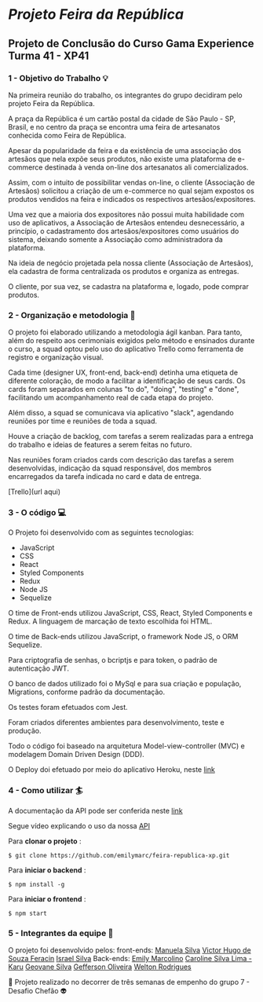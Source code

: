 # *Projeto Feira da República*

## Projeto de Conclusão do Curso Gama Experience Turma 41 - XP41

### 1 - Objetivo do Trabalho  :bulb:

   Na primeira reunião do trabalho, os integrantes do grupo decidiram pelo projeto Feira da República. 
   
   A praça da República é um cartão postal da cidade de São Paulo - SP, Brasil, e no centro da praça se encontra uma feira de artesanatos conhecida como Feira de República. 
   
   Apesar da popularidade da feira e da existência de uma associação dos artesãos que nela expõe seus produtos, não existe uma plataforma de e-commerce destinada à venda on-line dos artesanatos ali comercializados. 
   
   Assim, com o intuito de possibilitar vendas on-line, o cliente (Associação de Artesãos) solicitou a criação de um e-commerce no qual sejam expostos os produtos vendidos na feira e indicados os respectivos artesãos/expositores. 
   
   Uma vez que a maioria dos expositores não possui muita habilidade com uso de aplicativos, a Associação de Artesãos entendeu desnecessário, a princípio, o cadastramento dos artesãos/expositores como usuários do sistema, deixando somente a Associação como administradora da plataforma. 
   
   Na ideia de negócio projetada pela nossa cliente (Associação de Artesãos), ela cadastra de forma centralizada os produtos e organiza as entregas. 
   
   O cliente, por sua vez, se cadastra na plataforma e, logado, pode comprar produtos.
   
   
### 2 - Organização e metodologia  :office:
  
  O projeto foi elaborado utilizando a metodologia ágil kanban. Para tanto, além do respeito aos cerimoniais exigidos pelo método e ensinados durante o curso, a squad optou pelo uso do aplicativo Trello como ferramenta de registro e organização visual. 
  
  Cada time (designer UX, front-end, back-end) detinha uma etiqueta de diferente coloração, de modo a facilitar a identificação de seus cards. Os cards foram separados em colunas "to do", "doing", "testing" e "done", facilitando um acompanhamento real de cada etapa do projeto. 
  
  Além disso, a squad se comunicava via aplicativo "slack", agendando reuniões por time e reuniões de toda a squad. 
  
  Houve a criação de backlog, com tarefas a serem realizadas para a entrega do trabalho e ideias de features a serem feitas no futuro.
  
  Nas reuniões foram criados cards com descrição das tarefas a serem desenvolvidas, indicação da squad responsável, dos membros encarregados da tarefa indicada no card e data de entrega.  

 [Trello](url aqui)

### 3 - O código  :computer:
  
  O Projeto foi desenvolvido com as seguintes tecnologias:
  
  * JavaScript 
  * CSS 
  * React 
  * Styled Components 
  * Redux 
  * Node JS 
  * Sequelize

  O time de Front-ends utilizou JavaScript, CSS, React, Styled Components e Redux. A linguagem de marcação de texto escolhida foi HTML. 
  
  O time de Back-ends utilizou JavaScript, o framework Node JS, o ORM Sequelize. 
  
  Para criptografia de senhas, o bcriptjs e para token, o padrão de autenticação JWT.
  
  O banco de dados utilizado foi o MySql e para sua criação e população, Migrations, conforme padrão da documentação. 
  
  Os testes foram efetuados com Jest. 
 
  Foram criados diferentes ambientes para desenvolvimento, teste e produção. 
  
  Todo o código foi baseado na arquitetura Model-view-controller (MVC) e modelagem Domain Driven Design (DDD). 
  
  O Deploy doi efetuado por meio do aplicativo Heroku, neste [link]()
  

### 4 - Como utilizar  :surfer: 

  A documentação da API pode ser conferida neste [link](https://documenter.getpostman.com/view/8182997/UzJPMafP)
  
  Segue vídeo explicando o uso da nossa [API]()
  
  Para **clonar o projeto** :
  
  ```$ git clone https://github.com/emilymarc/feira-republica-xp.git```
  
  Para **iniciar o backend** :
  
  ```$ npm install -g```
  
  Para **iniciar o frontend** :
  
  ```$ npm start```
  

### 5 - Integrantes da equipe  :crown:
   
   O projeto foi desenvolvido pelos: 
    front-ends:
                  [Manuela Silva](https://github.com/netuninho)
                  [Victor Hugo de Souza Feracin](https://github.com/victorFeracin)
                  [Israel Silva](https://github.com/israel53)
    Back-ends: 
                  [Emily Marcolino](https://github.com/emilymarc)
                  [Caroline Silva Lima - Karu](https://github.com/karumundo)
                  [Geovane Silva](https://github.com/Projetosgeovane)
                  [Gefferson Oliveira](https://github.com/GeFFz)
                  [Welton Rodrigues](https://github.com/WeltonDev)
                 
                  
:purple_heart: Projeto realizado no decorrer de três semanas de empenho do grupo 7 - Desafio Chefão  :alien: 
